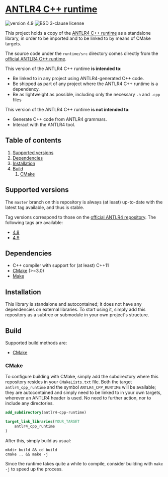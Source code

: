 # [ANTLR4 C++ runtime](https://github.com/adeharo9/antlr4-cpp-runtime)

![version 4.9](https://img.shields.io/badge/version-4.9-blue "version 4.9")
![BSD 3-clause license](https://img.shields.io/badge/license-BSD%203--clause-green "BSD 3-clause license")

This project holds a copy of the [ANTLR4 C++ runtime](https://github.com/antlr/antlr4/tree/4.9/runtime/Cpp) as a standalone library, in order to be imported and to be linked to by means of CMake targets.

The source code under the `runtime/src` directory comes directly from the [official ANTLR4 C++ runtime](https://github.com/antlr/antlr4/tree/4.9/runtime/Cpp).

This version of the ANTLR4 C++ runtime **is intended to**:

- Be linked to in any project using ANTLR4-generated C++ code.
- Be shipped as part of any project where the ANTLR4 C++ runtime is a dependency.
- Be as lightweight as possible, including only the necessary `.h` and `.cpp` files

This version of the ANTLR4 C++ runtime **is not intended to**:

- Generate C++ code from ANTLR4 grammars.
- Interact with the ANTLR4 tool.

## Table of contents

1. [Supported versions](#supported-versions)
2. [Dependencies](#dependencies)
3. [Installation](#installation)
4. [Build](#build)
    1. [CMake](#cmake)

## Supported versions

The `master` branch on this repository is always (at least) up-to-date with the latest tag available, and thus is stable.

Tag versions correspond to those on the [official ANTLR4 repository](https://github.com/antlr/antlr4). The following tags are available:

- [4.8](https://github.com/adeharo9/antlr4-cpp-runtime/tree/4.8)
- [4.9](https://github.com/adeharo9/antlr4-cpp-runtime/tree/4.9)

## Dependencies

- C++ compiler with support for (at least) C++11
- [CMake](https://cmake.org/) (>=3.0)
- [Make](https://www.gnu.org/software/make/)

## Installation

This library is standalone and autocontained; it does not have any dependencies on external libraries. To start using it, simply add this repository as a subtree or submodule in your own project's structure.

## Build

Supported build methods are:

- [CMake](#cmake)

### CMake

To configure building with CMake, simply add the subdirectory where this repository resides in your `CMakeLists.txt` file. Both the target `antlr4_cpp_runtime` and the symbol `ANTLR4_CPP_RUNTIME` will be available; they are autocontained and simply need to be linked to in your own targets, wherever an ANTLR4 header is used. No need to further action, nor to include any directories.

```cmake
add_subdirectory(antlr4-cpp-runtime)
```

```cmake
target_link_libraries(YOUR_TARGET
    antlr4_cpp_runtime
)
```

After this, simply build as usual:

```shell
mkdir build && cd build
cmake .. && make -j
```

Since the runtime takes quite a while to compile, consider building with `make -j` to speed up the process.
